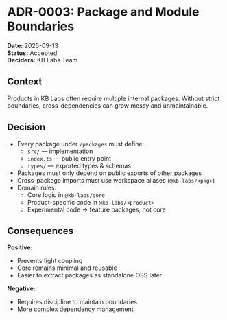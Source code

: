 # ADR-0003: Package and Module Boundaries

**Date:** 2025-09-13  
**Status:** Accepted  
**Deciders:** KB Labs Team  

## Context

Products in KB Labs often require multiple internal packages. Without strict boundaries, cross-dependencies can grow messy and unmaintainable.

## Decision

- Every package under `/packages` must define:
  - `src/` — implementation
  - `index.ts` — public entry point
  - `types/` — exported types & schemas
- Packages must only depend on public exports of other packages
- Cross-package imports must use workspace aliases (`@kb-labs/<pkg>`)
- Domain rules:
  - Core logic in `@kb-labs/core`
  - Product-specific code in `@kb-labs/<product>`
  - Experimental code → feature packages, not core

## Consequences

**Positive:**
- Prevents tight coupling
- Core remains minimal and reusable
- Easier to extract packages as standalone OSS later

**Negative:**
- Requires discipline to maintain boundaries
- More complex dependency management
